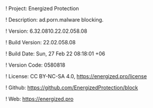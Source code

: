 ! Project: Energized Protection

! Description: ad.porn.malware blocking.

! Version: 6.32.0810.22.02.058.08

! Build Version: 22.02.058.08

! Build Date: Sun, 27 Feb 22 08:18:01 +06

! Version Code: 0580818

! License: CC BY-NC-SA 4.0, https://energized.pro/license

! Github: https://github.com/EnergizedProtection/block

! Web: https://energized.pro
